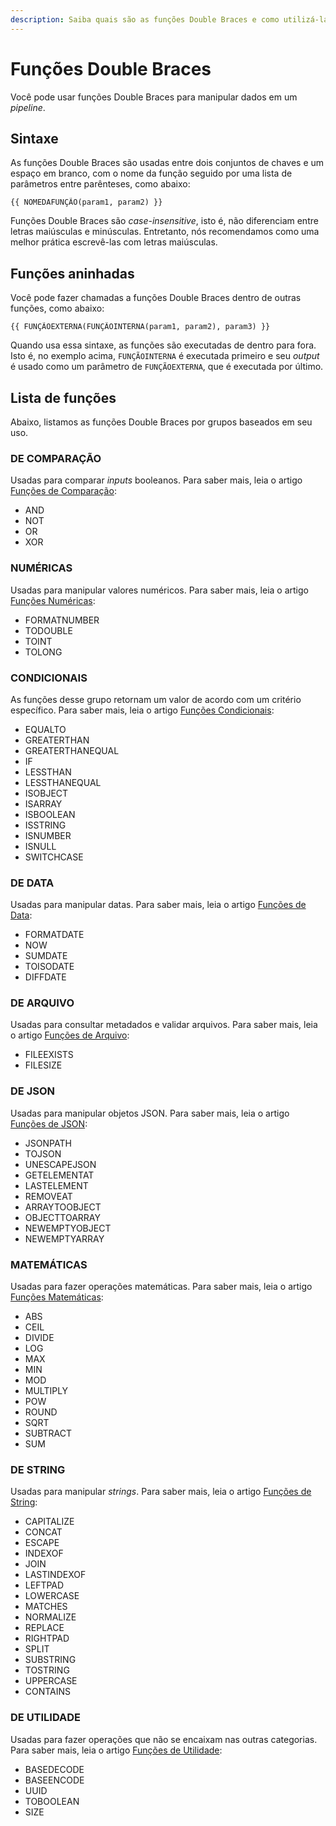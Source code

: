 ```yaml
---
description: Saiba quais são as funções Double Braces e como utilizá-las
---
```


# Funções Double Braces

Você pode usar funções Double Braces para manipular dados em um _pipeline_.

## Sintaxe

As funções Double Braces são usadas entre dois conjuntos de chaves e um espaço em branco, com o nome da função seguido por uma lista de parâmetros entre parênteses, como abaixo:

```
{{ NOMEDAFUNÇÃO(param1, param2) }}
```

Funções Double Braces são _case-insensitive_, isto é, não diferenciam entre letras maiúsculas e minúsculas. Entretanto, nós recomendamos como uma melhor prática escrevê-las com letras maiúsculas.

## Funções aninhadas

Você pode fazer chamadas a funções Double Braces dentro de outras funções, como abaixo:

```
{{ FUNÇÃOEXTERNA(FUNÇÃOINTERNA(param1, param2), param3) }}
```

Quando usa essa sintaxe, as funções são executadas de dentro para fora. Isto é, no exemplo acima, `FUNÇÃOINTERNA` é executada primeiro e seu _output_ é usado como um parâmetro de `FUNÇÃOEXTERNA`, que é executada por último.

## Lista de funções

Abaixo, listamos as funções Double Braces por grupos baseados em seu uso.

### DE COMPARAÇÃO <a href="#de-comparao" id="de-comparao"></a>

Usadas para comparar _inputs_ booleanos. Para saber mais, leia o artigo [Funções de Comparação](../double-braces/funcoes-double-braces/funcoes-de-comparacao.md):

* AND
* NOT
* OR
* XOR

### NUMÉRICAS <a href="#numricas" id="numricas"></a>

Usadas para manipular valores numéricos. Para saber mais, leia o artigo [Funções Numéricas](../double-braces/funcoes-double-braces/funcoes-numericas.md):

* FORMATNUMBER
* TODOUBLE
* TOINT
* TOLONG

### CONDICIONAIS <a href="#condicionais" id="condicionais"></a>

As funções desse grupo retornam um valor de acordo com um critério específico. Para saber mais, leia o artigo [Funções Condicionais](../double-braces/funcoes-double-braces/funcoes-condicionais.md):

* EQUALTO
* GREATERTHAN
* GREATERTHANEQUAL
* IF
* LESSTHAN
* LESSTHANEQUAL
* ISOBJECT
* ISARRAY
* ISBOOLEAN
* ISSTRING
* ISNUMBER
* ISNULL
* SWITCHCASE

### DE DATA <a href="#de-data" id="de-data"></a>

Usadas para manipular datas. Para saber mais, leia o artigo [Funções de Data](../double-braces/funcoes-double-braces/funcoes-de-data.md):

* FORMATDATE
* NOW
* SUMDATE
* TOISODATE
* DIFFDATE

### DE ARQUIVO <a href="#de-arquivo" id="de-arquivo"></a>

Usadas para consultar metadados e validar arquivos. Para saber mais, leia o artigo [Funções de Arquivo](../double-braces/funcoes-double-braces/funcoes-de-arquivo.md):&#x20;

* FILEEXISTS
* FILESIZE

### DE JSON <a href="#de-json" id="de-json"></a>

Usadas para manipular objetos JSON. Para saber mais, leia o artigo [Funções de JSON](../double-braces/funcoes-double-braces/funcoes-de-json.md):

* JSONPATH
* TOJSON
* UNESCAPEJSON
* GETELEMENTAT
* LASTELEMENT
* REMOVEAT
* ARRAYTOOBJECT
* OBJECTTOARRAY
* NEWEMPTYOBJECT
* NEWEMPTYARRAY

### MATEMÁTICAS <a href="#matemticas" id="matemticas"></a>

Usadas para fazer operações matemáticas. Para saber mais, leia o artigo [Funções Matemáticas](../double-braces/funcoes-double-braces/funcoes-matematicas.md):

* ABS
* CEIL
* DIVIDE
* LOG
* MAX
* MIN
* MOD
* MULTIPLY
* POW
* ROUND
* SQRT
* SUBTRACT
* SUM

### DE STRING <a href="#de-string" id="de-string"></a>

Usadas para manipular _strings_. Para saber mais, leia o artigo [Funções de String](../double-braces/funcoes-double-braces/funcoes-de-string.md):

* CAPITALIZE
* CONCAT
* ESCAPE
* INDEXOF
* JOIN
* LASTINDEXOF
* LEFTPAD
* LOWERCASE
* MATCHES
* NORMALIZE
* REPLACE
* RIGHTPAD
* SPLIT
* SUBSTRING
* TOSTRING
* UPPERCASE
* CONTAINS

### DE UTILIDADE <a href="#de-utilidades" id="de-utilidades"></a>

Usadas para fazer operações que não se encaixam nas outras categorias. Para saber mais, leia o artigo [Funções de Utilidade](../double-braces/funcoes-double-braces/double-braces-funcoes-de-utilidades.md):&#x20;

* BASEDECODE
* BASEENCODE
* UUID
* TOBOOLEAN
* SIZE
